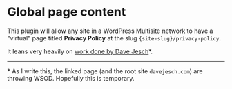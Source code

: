 # Global page content

This plugin will allow any site in a WordPress Multisite network to have a "virtual" page titled **Privacy Policy** at the slug `{site-slug}/privacy-policy`.

It leans very heavily on [work done by Dave Jesch](http://davejesch.com/2012/12/creating-virtual-pages-in-wordpress/)\*.

---

\* As I write this, the linked page (and the root site `davejesch.com`) are throwing WSOD. Hopefully this is temporary.
